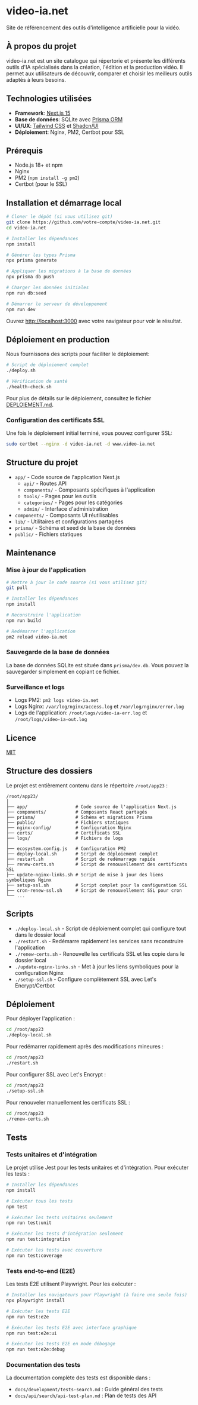 # video-ia.net

Site de référencement des outils d'intelligence artificielle pour la vidéo.

## À propos du projet

video-ia.net est un site catalogue qui répertorie et présente les différents outils d'IA spécialisés dans la création, l'édition et la production vidéo. Il permet aux utilisateurs de découvrir, comparer et choisir les meilleurs outils adaptés à leurs besoins.

## Technologies utilisées

- **Framework**: [Next.js 15](https://nextjs.org/)
- **Base de données**: SQLite avec [Prisma ORM](https://www.prisma.io/)
- **UI/UX**: [Tailwind CSS](https://tailwindcss.com/) et [Shadcn/UI](https://ui.shadcn.com/)
- **Déploiement**: Nginx, PM2, Certbot pour SSL

## Prérequis

- Node.js 18+ et npm
- Nginx
- PM2 (`npm install -g pm2`)
- Certbot (pour le SSL)

## Installation et démarrage local

```bash
# Cloner le dépôt (si vous utilisez git)
git clone https://github.com/votre-compte/video-ia.net.git
cd video-ia.net

# Installer les dépendances
npm install

# Générer les types Prisma
npx prisma generate

# Appliquer les migrations à la base de données
npx prisma db push

# Charger les données initiales
npm run db:seed

# Démarrer le serveur de développement
npm run dev
```

Ouvrez [http://localhost:3000](http://localhost:3000) avec votre navigateur pour voir le résultat.

## Déploiement en production

Nous fournissons des scripts pour faciliter le déploiement:

```bash
# Script de déploiement complet
./deploy.sh

# Vérification de santé 
./health-check.sh
```

Pour plus de détails sur le déploiement, consultez le fichier [DEPLOIEMENT.md](./DEPLOIEMENT.md).

### Configuration des certificats SSL

Une fois le déploiement initial terminé, vous pouvez configurer SSL:

```bash
sudo certbot --nginx -d video-ia.net -d www.video-ia.net
```

## Structure du projet

- `app/` - Code source de l'application Next.js
  - `api/` - Routes API
  - `components/` - Composants spécifiques à l'application
  - `tools/` - Pages pour les outils
  - `categories/` - Pages pour les catégories
  - `admin/` - Interface d'administration
- `components/` - Composants UI réutilisables
- `lib/` - Utilitaires et configurations partagées
- `prisma/` - Schéma et seed de la base de données
- `public/` - Fichiers statiques

## Maintenance

### Mise à jour de l'application

```bash
# Mettre à jour le code source (si vous utilisez git)
git pull

# Installer les dépendances
npm install

# Reconstruire l'application
npm run build

# Redémarrer l'application
pm2 reload video-ia.net
```

### Sauvegarde de la base de données

La base de données SQLite est située dans `prisma/dev.db`. Vous pouvez la sauvegarder simplement en copiant ce fichier.

### Surveillance et logs

- Logs PM2: `pm2 logs video-ia.net`
- Logs Nginx: `/var/log/nginx/access.log` et `/var/log/nginx/error.log`
- Logs de l'application: `/root/logs/video-ia-err.log` et `/root/logs/video-ia-out.log`

## Licence

[MIT](https://opensource.org/licenses/MIT)

## Structure des dossiers

Le projet est entièrement contenu dans le répertoire `/root/app23` :

```
/root/app23/
│
├── app/                  # Code source de l'application Next.js
├── components/           # Composants React partagés
├── prisma/               # Schéma et migrations Prisma
├── public/               # Fichiers statiques
├── nginx-config/         # Configuration Nginx
├── certs/                # Certificats SSL
├── logs/                 # Fichiers de logs
│
├── ecosystem.config.js   # Configuration PM2
├── deploy-local.sh       # Script de déploiement complet
├── restart.sh            # Script de redémarrage rapide
├── renew-certs.sh        # Script de renouvellement des certificats SSL
├── update-nginx-links.sh # Script de mise à jour des liens symboliques Nginx
├── setup-ssl.sh          # Script complet pour la configuration SSL
├── cron-renew-ssl.sh     # Script de renouvellement SSL pour cron
└── ...
```

## Scripts

- `./deploy-local.sh` - Script de déploiement complet qui configure tout dans le dossier local
- `./restart.sh` - Redémarre rapidement les services sans reconstruire l'application
- `./renew-certs.sh` - Renouvelle les certificats SSL et les copie dans le dossier local
- `./update-nginx-links.sh` - Met à jour les liens symboliques pour la configuration Nginx
- `./setup-ssl.sh` - Configure complètement SSL avec Let's Encrypt/Certbot

## Déploiement

Pour déployer l'application :

```bash
cd /root/app23
./deploy-local.sh
```

Pour redémarrer rapidement après des modifications mineures :

```bash
cd /root/app23
./restart.sh
```

Pour configurer SSL avec Let's Encrypt :

```bash
cd /root/app23
./setup-ssl.sh
```

Pour renouveler manuellement les certificats SSL :

```bash
cd /root/app23
./renew-certs.sh
```

## Tests

### Tests unitaires et d'intégration

Le projet utilise Jest pour les tests unitaires et d'intégration. Pour exécuter les tests :

```bash
# Installer les dépendances
npm install

# Exécuter tous les tests
npm test

# Exécuter les tests unitaires seulement
npm run test:unit

# Exécuter les tests d'intégration seulement
npm run test:integration

# Exécuter les tests avec couverture
npm run test:coverage
```

### Tests end-to-end (E2E)

Les tests E2E utilisent Playwright. Pour les exécuter :

```bash
# Installer les navigateurs pour Playwright (à faire une seule fois)
npx playwright install

# Exécuter les tests E2E
npm run test:e2e

# Exécuter les tests E2E avec interface graphique
npm run test:e2e:ui

# Exécuter les tests E2E en mode débogage
npm run test:e2e:debug
```

### Documentation des tests

La documentation complète des tests est disponible dans :
- `docs/development/tests-search.md` : Guide général des tests
- `docs/api/search/api-test-plan.md` : Plan de tests des API
